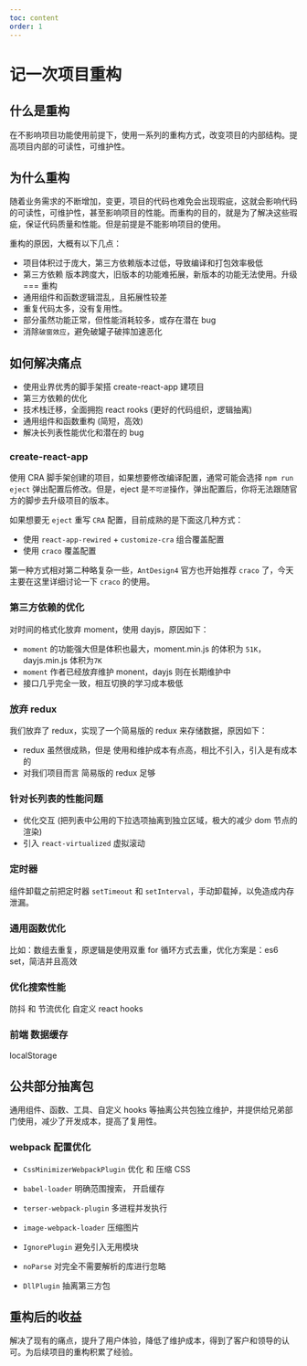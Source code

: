 ```yaml
---
toc: content
order: 1
---
```


# 记一次项目重构

## 什么是重构

在不影响项目功能使用前提下，使用一系列的重构方式，改变项目的内部结构。提高项目内部的可读性，可维护性。

## 为什么重构

随着业务需求的不断增加，变更，项目的代码也难免会出现瑕疵，这就会影响代码的可读性，可维护性，甚至影响项目的性能。而重构的目的，就是为了解决这些瑕疵，保证代码质量和性能。但是前提是不能影响项目的使用。

重构的原因，大概有以下几点：

-   项目体积过于庞大，第三方依赖版本过低，导致编译和打包效率极低
-   第三方依赖 版本跨度大，旧版本的功能难拓展，新版本的功能无法使用。升级 === 重构
-   通用组件和函数逻辑混乱，且拓展性较差
-   重复代码太多，没有复用性。
-   部分虽然功能正常，但性能消耗较多，或存在潜在 bug
-   消除`破窗效应`，避免破罐子破摔加速恶化

## 如何解决痛点

-   使用业界优秀的脚手架搭 create-react-app 建项目
-   第三方依赖的优化
-   技术栈迁移，全面拥抱 react rooks (更好的代码组织，逻辑抽离)
-   通用组件和函数重构 (简短，高效)
-   解决长列表性能优化和潜在的 bug

### create-react-app

使用 CRA 脚手架创建的项目，如果想要修改编译配置，通常可能会选择 `npm run eject` 弹出配置后修改。但是，eject 是`不可逆`操作，弹出配置后，你将无法跟随官方的脚步去升级项目的版本。

如果想要无 `eject` 重写 `CRA` 配置，目前成熟的是下面这几种方式：

-   使用 `react-app-rewired` + `customize-cra` 组合覆盖配置
-   使用 `craco` 覆盖配置

第一种方式相对第二种略复杂一些，`AntDesign4` 官方也开始推荐 `craco` 了，今天主要在这里详细讨论一下 `craco` 的使用。

### 第三方依赖的优化

对时间的格式化放弃 moment，使用 dayjs，原因如下：

-   `moment` 的功能强大但是体积也最大，moment.min.js 的体积为 `51K`，dayjs.min.js 体积为`7K`
-   `moment` 作者已经放弃维护 monent，dayjs 则在长期维护中
-   接口几乎完全一致，相互切换的学习成本极低

### 放弃 redux

我们放弃了 redux，实现了一个简易版的 redux 来存储数据，原因如下：

-   redux 虽然很成熟，但是 使用和维护成本有点高，相比不引入，引入是有成本的
-   对我们项目而言 简易版的 redux 足够

### 针对长列表的性能问题

-   优化交互 (把列表中公用的下拉选项抽离到独立区域，极大的减少 dom 节点的渲染)
-   引入 `react-virtualized` 虚拟滚动

### 定时器

组件卸载之前把定时器 `setTimeout` 和 `setInterval`，手动卸载掉，以免造成内存泄漏。

### 通用函数优化

比如：数组去重复，原逻辑是使用双重 for 循环方式去重，优化方案是：es6 set，简洁并且高效

### 优化搜索性能

防抖 和 节流优化 自定义 react hooks

### 前端 数据缓存

localStorage

## 公共部分抽离包

通用组件、函数、工具、自定义 hooks 等抽离公共包独立维护，并提供给兄弟部门使用，减少了开发成本，提高了复用性。

### webpack 配置优化

-   `CssMinimizerWebpackPlugin` 优化 和 压缩 CSS
-   `babel-loader` 明确范围搜索， 开启缓存

-   `terser-webpack-plugin` 多进程并发执行
-   `image-webpack-loader` 压缩图片

-   `IgnorePlugin` 避免引入无用模块
-   `noParse` 对完全不需要解析的库进行忽略
-   `DllPlugin` 抽离第三方包

## 重构后的收益

解决了现有的痛点，提升了用户体验，降低了维护成本，得到了客户和领导的认可。为后续项目的重构积累了经验。

<!-- https://juejin.cn/post/6844903597092651015 -->

<!-- ```js
const CracoLessPlugin = require('craco-less')
const { BundleAnalyzerPlugin } = require('webpack-bundle-analyzer')

...
...
webpack: {
    alias: {
        '@': pathResolve('src'),    // 配置别名
    },
    new BundleAnalyzerPlugin({
        analyzerMode: 'disabled',  // 关闭脚手架启动之后默认打开可视化分析视图，配置执行build之后显示
    })
}
rules: [
    {
        test: /\.js$/,
        use: ['babel-loader?cacheDirectory'],   // babel-loader 启用缓存
        include: path.resolve('src'),   // 指定范围
    },
],
plugins: [
    {
        plugin: CracoLessPlugin,
        ...
        ...
    },
]

style: {
    // tailwindcss 非常好用的css框架
    postcss: {
        plugins: [require('@tailwindcss/postcss7-compat'), require('autoprefixer')]
    }
}
``` -->
